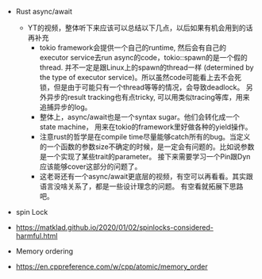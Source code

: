 


* Rust async/await
  * YT的视频，整体听下来应该可以总结以下几点，以后如果有机会用到的话再补充
    * tokio framework会提供一个自己的runtime, 然后会有自己的executor service去run async的code，tokio::spawn的是一个假的thread. 并不一定是跟Linux上的spawn的thread一样 (determined by the type of executor service)。所以虽然code可能看上去不会死锁，但是由于可能只有一个thread等等的情况，会导致deadlock。 另外异步的result tracking也有点tricky, 可以用类似tracing等库，用来追捕异步的log。
    * 整体上，async/await也是一个syntax sugar。他们会转化成一个state machine， 用来在tokio的framework里好做各种的yield操作。
    * 注意rust的哲学是在compile time尽量能够catch所有的bug。当定义的一个函数的参数size不确定的时候，是一定会有问题的。比如说参数是一个实现了某些trait的parameter。 接下来需要学习一个Pin跟Dyn 应该能够cover这部分的问题了。
    * 这老哥还有一个async/await更底层的视频，有空可以再看看。其实跟语言没啥关系了，都是一些设计理念的问题。 有空看就拓展下思路吧。
     


* spin Lock
 * https://matklad.github.io/2020/01/02/spinlocks-considered-harmful.html 
* Memory ordering
 * https://en.cppreference.com/w/cpp/atomic/memory_order  
